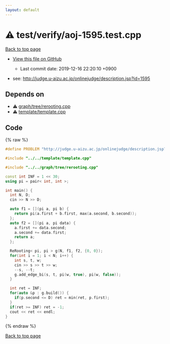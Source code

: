 ```yaml
---
layout: default
---
```


<!-- mathjax config similar to math.stackexchange -->
<script type="text/javascript" async
  src="https://cdnjs.cloudflare.com/ajax/libs/mathjax/2.7.5/MathJax.js?config=TeX-MML-AM_CHTML">
</script>
<script type="text/x-mathjax-config">
  MathJax.Hub.Config({
    TeX: { equationNumbers: { autoNumber: "AMS" }},
    tex2jax: {
      inlineMath: [ ['$','$'] ],
      processEscapes: true
    },
    "HTML-CSS": { matchFontHeight: false },
    displayAlign: "left",
    displayIndent: "2em"
  });
</script>

<script type="text/javascript" src="https://cdnjs.cloudflare.com/ajax/libs/jquery/3.4.1/jquery.min.js"></script>
<script src="https://cdn.jsdelivr.net/npm/jquery-balloon-js@1.1.2/jquery.balloon.min.js" integrity="sha256-ZEYs9VrgAeNuPvs15E39OsyOJaIkXEEt10fzxJ20+2I=" crossorigin="anonymous"></script>
<script type="text/javascript" src="../../../assets/js/copy-button.js"></script>
<link rel="stylesheet" href="../../../assets/css/copy-button.css" />


# :warning: test/verify/aoj-1595.test.cpp

<a href="../../../index.html">Back to top page</a>

* <a href="{{ site.github.repository_url }}/blob/master/test/verify/aoj-1595.test.cpp">View this file on GitHub</a>
    - Last commit date: 2019-12-16 22:20:10 +0900


* see: <a href="http://judge.u-aizu.ac.jp/onlinejudge/description.jsp?id=1595">http://judge.u-aizu.ac.jp/onlinejudge/description.jsp?id=1595</a>


## Depends on

* :warning: <a href="../../../library/graph/tree/rerooting.cpp.html">graph/tree/rerooting.cpp</a>
* :warning: <a href="../../../library/template/template.cpp.html">template/template.cpp</a>


## Code

<a id="unbundled"></a>
{% raw %}
```cpp
#define PROBLEM "http://judge.u-aizu.ac.jp/onlinejudge/description.jsp?id=1595"

#include "../../template/template.cpp"

#include "../../graph/tree/rerooting.cpp"

const int INF = 1 << 30;
using pi = pair< int, int >;

int main() {
  int N, D;
  cin >> N >> D;

  auto f1 = [](pi a, pi b) {
    return pi(a.first + b.first, max(a.second, b.second));
  };
  auto f2 = [](pi a, pi data) {
    a.first += data.second;
    a.second += data.first;
    return a;
  };

  ReRooting< pi, pi > g(N, f1, f2, {0, 0});
  for(int i = 1; i < N; i++) {
    int s, t, w;
    cin >> s >> t >> w;
    --s, --t;
    g.add_edge_bi(s, t, pi(w, true), pi(w, false));
  }

  int ret = INF;
  for(auto &p : g.build()) {
    if(p.second <= D) ret = min(ret, p.first);
  }
  if(ret >= INF) ret = -1;
  cout << ret << endl;
}


```
{% endraw %}

<a href="../../../index.html">Back to top page</a>

